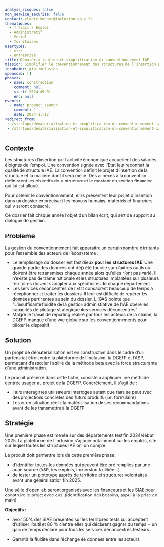 ```yaml
---
analyse_risques: false
mon_service_securise: false
contact: elodie.bonnet@inclusion.gouv.fr
thematiques:
  - Travail / Emploi
  - Administratif
  - Social
  - Territoires
usertypes:
  - etat
  - entreprise
title: Dématérialisation et simplification du conventionnement IAE
mission: Simplifier le conventionnement des structures de l'insertion par l'activité économique
incubator: gip-inclusion
sponsors: []
phases:
  - name: construction
    comment: null
    start: 2024-09-01
    end: null
events:
  - name: product_launch
    comment: ''
    date: 2024-11-12
redirect_from:
 - /startups/dematerialisation-et-simplification-du-conventionnement-iae
 - /startups/dematerialisation-et-simplification-du-conventionnement-iae.html
---
```

## Contexte

Les structures d’insertion par l’activité économique accueillent des salariés éloignés de l’emploi.  Une convention signée avec l’Etat leur reconnait la qualité de structure IAE. La convention définit le projet d’insertion de la structure et la manière dont il sera mené. Des annexes à la convention définissent les objectifs de la structure et le montant du soutien financier qui lui est alloué.

Pour obtenir le conventionnement, elles présentent leur projet d’insertion dans un dossier en précisant les moyens humains, matériels et financiers qui y seront consacré.

Ce dossier fait chaque année l’objet d’un bilan écrit, qui sert de support au dialogue de gestion.

## Problème

La gestion du conventionnement fait apparaitre un certain nombre d’irritants pour l’ensemble des acteurs de l’écosystème : 

- Le remplissage du dossier est fastidieux **pour les structures IAE**. Une grande partie des données ont déjà été fournie sur d’autres outils ou doivent être retransmises chaque année alors qu’elles n’ont pas varié. Il n’existe pas de trame nationale et les structures implantées sur plusieurs territoires doivent s’adapter aux spécificités de chaque département.
- Les services déconcentrés de l’Etat consacrent beaucoup de temps à réceptionner et traiter les dossiers. Il leur est difficile de repérer les données pertinentes au sein du dossier. L’IGAS pointe que “L’insuffisante fluidité de la gestion administrative de l’IAE obère les capacités de pilotage stratégique des services déconcentrés”
- Malgré le travail de reporting réalisé par tous les acteurs de la chaine, la DGEFP manque d’une vue globale sur les conventionnements pour piloter le dispositif
## Solution

Un projet de dématérialisation est en construction dans le cadre d’un partenariat étroit entre la plateforme de l’inclusion, la DGEFP et l’ASP, permettant d’associer l’agilité de la méthode beta avec la force structurante d’une administration.

Le produit présenté dans cette fiche, consiste à appliquer une méthode centrée usager au projet de la DGEFP. Concrètement, il s'agit de : 

- Faire interagir les utilisateurs interrogés autant que faire se peut avec des projections concrètes des futurs produits (i.e. formulaire)
- Tester en situation réelle la matérialisation de ses recommandations avant de les transmettre à la DGEFP



## Stratégie
Une première phase est menée sur des départements test fin 2024/début 2025. La plateforme de l’inclusion s’appuie notamment sur les emplois, site sur lequel toutes les structures IAE ont un compte.

Le produit doit permettre lors de cette première phase:

- d’identifier toutes les données qui peuvent être pré remplies par une autre source (ASP, les emplois, immersion facilitée…)
- de tester un prototype auprès de territoire et structures volontaires avant une généralisation fin 2025.

Une série d’open lab seront organisés avec les financeurs et les SIAE pour construire le projet avec eux. (identification des besoins, appui à la prise en main)


**Objectifs :**
- avoir 50% des SIAE présentes sur les territoires tests qui acceptent d’utiliser l’outil  et 80 % d’entre elles qui déclarent gagner du temps + un gain de temps déclaré pour tous les services déconcentrés testeurs.

- Garantir la fluidité dans l’échange de données entre les acteurs
